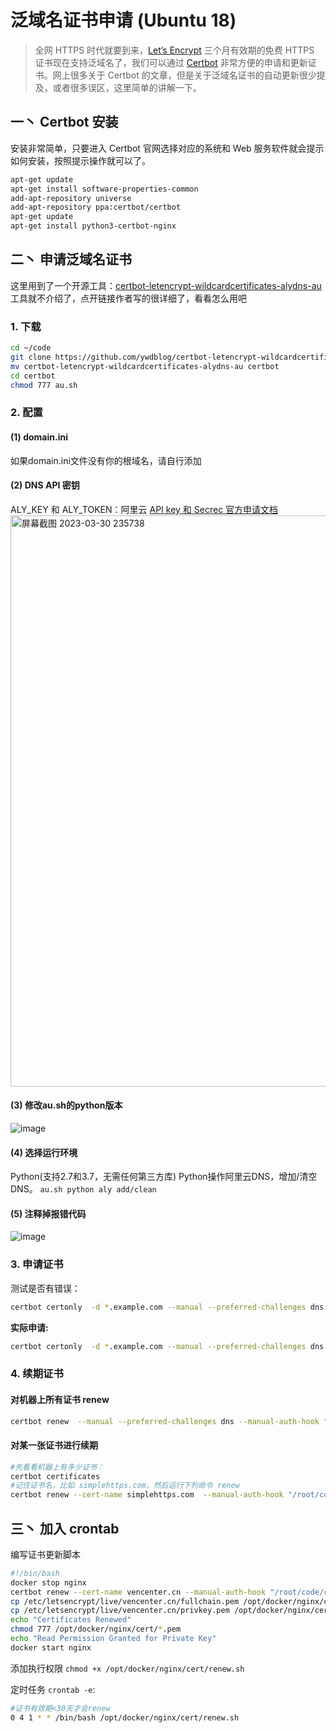 # 泛域名证书申请 (Ubuntu 18)

> 全网 HTTPS 时代就要到来，[Let’s Encrypt](https://letsencrypt.org/) 三个月有效期的免费 HTTPS 证书现在支持泛域名了，我们可以通过 [Certbot](https://certbot.eff.org/) 非常方便的申请和更新证书。网上很多关于 Certbot 的文章，但是关于泛域名证书的自动更新很少提及，或者很多误区，这里简单的讲解一下。

## 一丶 Certbot 安装

安装非常简单，只要进入 Certbot 官网选择对应的系统和 Web 服务软件就会提示如何安装，按照提示操作就可以了。

```bash
apt-get update
apt-get install software-properties-common
add-apt-repository universe
add-apt-repository ppa:certbot/certbot
apt-get update
apt-get install python3-certbot-nginx
```

## 二丶 申请泛域名证书

这里用到了一个开源工具：[certbot-letencrypt-wildcardcertificates-alydns-au](https://github.com/ywdblog/certbot-letencrypt-wildcardcertificates-alydns-au)工具就不介绍了，点开链接作者写的很详细了，看看怎么用吧

### 1. 下载

```bash
cd ~/code
git clone https://github.com/ywdblog/certbot-letencrypt-wildcardcertificates-alydns-au
mv certbot-letencrypt-wildcardcertificates-alydns-au certbot
cd certbot
chmod 777 au.sh
```

### 2. 配置

#### (1) domain.ini

如果domain.ini文件没有你的根域名，请自行添加

#### (2) DNS API 密钥

ALY_KEY 和 ALY_TOKEN：阿里云 [API key 和 Secrec 官方申请文档](https://help.aliyun.com/knowledge_detail/38738.html)
<img width="914" alt="屏幕截图 2023-03-30 235738" src="https://user-images.githubusercontent.com/37105637/228915797-20625aa4-5263-4817-9e11-90f7a9484999.png">

#### (3) 修改au.sh的python版本
![image](https://user-images.githubusercontent.com/37105637/228916010-d1fcf8c3-404b-4d2a-8712-98cbc979b59e.png)

#### (4) 选择运行环境

Python(支持2.7和3.7，无需任何第三方库) Python操作阿里云DNS，增加/清空DNS。
 `au.sh python aly add/clean`
 
#### (5) 注释掉报错代码
![image](https://user-images.githubusercontent.com/37105637/228916235-4e1b4a31-a4c6-4545-8163-17452ceb5d90.png)

### 3. 申请证书

测试是否有错误：

```bash
certbot certonly  -d *.example.com --manual --preferred-challenges dns --dry-run  --manual-auth-hook "/root/code/certbot/au.sh python aly add" --manual-cleanup-hook "/root/code/certbot/au.sh php aly clean"
```

**实际申请:**

```bash
certbot certonly  -d *.example.com --manual --preferred-challenges dns --manual-auth-hook "/root/code/certbot/au.sh python aly add" --manual-cleanup-hook "/root/code/certbot/au.sh python aly clean"
```

### 4. 续期证书

#### 对机器上所有证书 renew

```bash
certbot renew  --manual --preferred-challenges dns --manual-auth-hook "/root/code/certbot/au.sh python aly add" --manual-cleanup-hook "/root/code/certbot/au.sh python aly clean"
```

#### 对某一张证书进行续期

```bash
#先看看机器上有多少证书：
certbot certificates
#记住证书名，比如 simplehttps.com，然后运行下列命令 renew
certbot renew --cert-name simplehttps.com  --manual-auth-hook "/root/code/certbot/au.sh python aly add" --manual-cleanup-hook "/root/code/certbot/au.sh python aly clean"
```

## 三丶 加入 crontab

编写证书更新脚本

```bash
#!/bin/bash
docker stop nginx
certbot renew --cert-name vencenter.cn --manual-auth-hook "/root/code/certbot/au.sh python aly add" --manual-cleanup-hook "/root/code/certbot/au.sh python aly clean"
cp /etc/letsencrypt/live/vencenter.cn/fullchain.pem /opt/docker/nginx/cert
cp /etc/letsencrypt/live/vencenter.cn/privkey.pem /opt/docker/nginx/cert
echo "Certificates Renewed"
chmod 777 /opt/docker/nginx/cert/*.pem
echo "Read Permission Granted for Private Key"
docker start nginx
```
添加执行权限  `chmod +x /opt/docker/nginx/cert/renew.sh`

定时任务 `crontab -e`:

```bash
#证书有效期<30天才会renew
0 4 1 * * /bin/bash /opt/docker/nginx/cert/renew.sh
```
